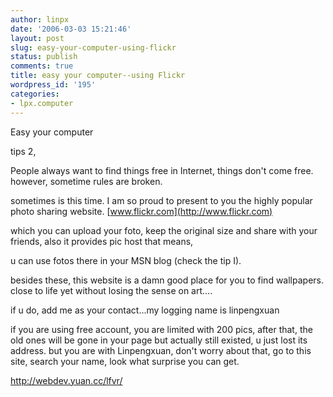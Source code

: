 ```yaml
---
author: linpx
date: '2006-03-03 15:21:46'
layout: post
slug: easy-your-computer-using-flickr
status: publish
comments: true
title: easy your computer--using Flickr
wordpress_id: '195'
categories:
- lpx.computer
---
```


Easy your computer

  
tips 2,

  
People always want to find things free in Internet, things don't come free.
however, sometime rules are broken.

  
sometimes is this time. I am so proud to present to you the highly popular
photo sharing website. [www.flickr.com](http://www.flickr.com)

  
which you can upload your foto, keep the original size and share with your
friends, also it provides pic host that means,

u can use fotos there in your MSN blog (check the tip I).

  
besides these, this website is a damn good place for you to find wallpapers.
close to life yet without losing the sense on art....

  
if u do, add me as your contact...my logging name is linpengxuan

  
if you are using free account, you are limited with 200 pics, after that, the
old ones will be gone in your page but actually still existed, u just lost its
address. but you are with Linpengxuan, don't worry about that, go to this
site, search your name, look what surprise you can get.

  
http://webdev.yuan.cc/lfvr/

